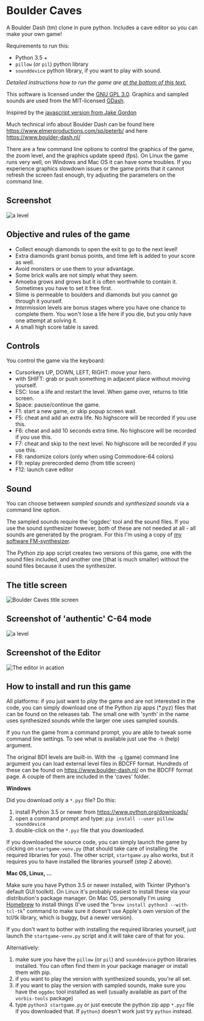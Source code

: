 # Boulder Caves
A Boulder Dash (tm) clone in pure python. Includes a cave editor so you can make your own game!

Requirements to run this:
- Python 3.5 +
- ``pillow`` (or ``pil``) python library
- ``sounddevice`` python library, if you want to play with sound.

*Detailed instructions how to run the game are [at the bottom of this text.](#how-to-install-and-run-this-game)*

This software is licensed under the [GNU GPL 3.0](https://www.gnu.org/licenses/gpl.html).
Graphics and sampled sounds are used from the MIT-licensed [GDash](https://bitbucket.org/czirkoszoltan/gdash). 


Inspired by the [javascript version from Jake Gordon](http://codeincomplete.com/posts/javascript-boulderdash/)


Much technical info about Boulder Dash can be found here https://www.elmerproductions.com/sp/peterb/
and here https://www.boulder-dash.nl/


There are a few command line options to control the graphics of the game, the zoom level,
and the graphics update speed (fps).
On Linux the game runs very well, on Windows and Mac OS it can have some troubles. 
If you experience graphics slowdown issues or the game prints that it cannot refresh
the screen fast enough, try adjusting the parameters on the command line.

## Screenshot

![a level](screenshots/screenshot2.png?raw=true "Screenshot of a level in progress")


## Objective and rules of the game

- Collect enough diamonds to open the exit to go to the next level!
- Extra diamonds grant bonus points, and time left is added to your score as well.
- Avoid monsters or use them to your advantage.
- Some brick walls are not simply what they seem. 
- Amoeba grows and grows but it is often worthwhile to contain it. Sometimes you have
  to set it free first.
- Slime is permeable to boulders and diamonds but you cannot go through it yourself.  
- *Intermission* levels are bonus stages where you have one chance to complete them.
You won't lose a life here if you die, but you only have one attempt at solving it.
- A small high score table is saved. 


## Controls

You control the game via the keyboard:

- Cursorkeys UP, DOWN, LEFT, RIGHT: move your hero.
- with SHIFT: grab or push something in adjacent place without moving yourself.
- ESC: lose a life and restart the level. When game over, returns to title screen.
- Space: pause/continue the game.
- F1: start a new game, or skip popup screen wait.
- F5: cheat and add an extra life.  No highscore will be recorded if you use this.
- F6: cheat and add 10 seconds extra time.   No highscore will be recorded if you use this.
- F7: cheat and skip to the next level.   No highscore will be recorded if you use this.
- F8: randomize colors (only when using Commodore-64 colors)
- F9: replay prerecorded demo (from title screen)
- F12: launch cave editor


## Sound

You can choose between *sampled sounds* and *synthesized sounds* via a command line option.

The sampled sounds require the 'oggdec' tool and the sound files. If you use the 
sound synthesizer however, both of these are not needed at all - all sounds are generated
by the program. For this I'm using a copy of [my software FM-synthesizer](https://github.com/irmen/synthesizer).

The Python zip app script creates two versions of this game, one with the sound files included,
and another one ()that is much smaller) without the sound files because it uses the synthesizer.


## The title screen

![Boulder Caves title screen](screenshots/screenshot.png?raw=true "Screenshot of the title screen")


## Screenshot of 'authentic' C-64 mode

![a level](screenshots/screenshot3.png?raw=true "Screenshot of the game runnig in 'authentic' C-64 mode")


## Screenshot of the Editor

![The editor in acation](screenshots/screenshot4.png?raw=true "Screenshot of the cave editor with a C-64 color palette")


## How to install and run this game

All platforms: if you just want to *play* the game and are not interested in the code,
you can simply download one of the Python zip apps (*.pyz) files that can be found
on the releases tab. The small one with 'synth' in the name uses synthesized sounds
while the larger one uses sampled sounds. 

If you run the game from a command prompt, you are able to tweak some command line settings.
To see what is available just use the ``-h`` (help) argument.

The original BD1 levels are built-in. With the ``-g`` (game) command line argument you can 
load external level files in BDCFF format. Hundreds of these can be found on 
https://www.boulder-dash.nl/  on the BDCFF format page.  A couple of them are included
in the 'caves' folder.


**Windows**

Did you download only a ```*.pyz``` file? Do this:
1. install Python 3.5 or newer from https://www.python.org/downloads/
1. open a command prompt and type:
   ``pip install --user pillow sounddevice``
1. double-click on the ``*.pyz`` file that you downloaded.

If you downloaded the source code, you can simply launch the game
by clicking on ``startgame-venv.py``  (that should take care of installing the
required libraries for you).  The other script, ``startgame.py`` also works, but
it requires you to have installed the libraries yourself (step 2 above).


**Mac OS, Linux, ...**

Make sure you have Python 3.5 or newer installed, with Tkinter (Python's default GUI toolkit).
On Linux it's probably easiest to install these via your distribution's package manager.
On Mac OS, personally I'm using [Homebrew](https://brew.sh) to install things
(I've used the "``brew install python3 --with-tcl-tk``" command to make sure it doesn't use Apple's
own version of the tcl/tk library, which is buggy, but a newer version).

If you don't want to bother with installing the required libraries yourself, 
just launch the ``startgame-venv.py`` script and it will take care of that for you.

Alternatively:

1. make sure you have the ``pillow`` (or ``pil``) and ``sounddevice`` python libraries 
   installed. You can often find them in your package manager or install them with pip.
1. if you want to play the version with synthesized sounds, you're all set.
1. if you want to play the version with sampled sounds, make sure you have the
   ``oggdec`` tool installed as well (usually available as part of the ``vorbis-tools`` package)
1. type ``python3 startgame.py``  or just execute the python zip app ``*.pyz`` file if you
   downloaded that.  If ``python3`` doesn't work just try ``python`` instead. 
